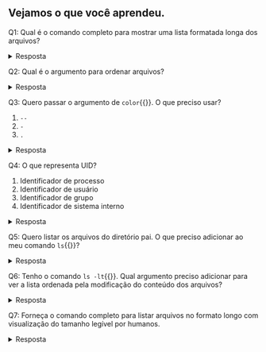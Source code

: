 ## Vejamos o que você aprendeu.

Q1: Qual é o comando completo para mostrar uma lista formatada longa dos arquivos?

<details> <summary>Resposta</summary> `ls -l`{{}} </details>

Q2: Qual é o argumento para ordenar arquivos?

<details> <summary>Resposta</summary> `S`{{}} </details>

Q3: Quero passar o argumento de `color`{{}}. O que preciso usar?

1. `--`
2. `-`
3. `.`

<details> <summary>Resposta</summary> Opção 1 `--`{{}} </details>

Q4: O que representa UID?

1. Identificador de processo
2. Identificador de usuário
3. Identificador de grupo
4. Identificador de sistema interno

<details> <summary>Resposta</summary> Opção 2: identificador de usuário </details>

Q5: Quero listar os arquivos do diretório pai. O que preciso adicionar ao meu comando `ls`{{}}?

<details> <summary>Resposta</summary> `..`{{}} </details>

Q6: Tenho o comando `ls -lt`{{}}. Qual argumento preciso adicionar para ver a lista ordenada pela modificação do conteúdo dos arquivos?

<details> <summary>Resposta</summary> `u`{{}} </details>

Q7: Forneça o comando completo para listar arquivos no formato longo com visualização do tamanho legível por humanos.

<details> <summary>Resposta</summary> `ls -lh`{{}} </details>
